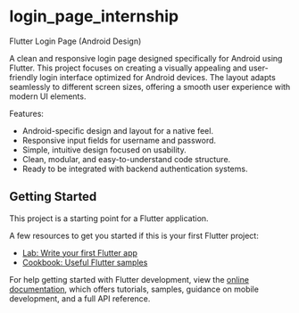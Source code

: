 # login_page_internship

Flutter Login Page (Android Design)

A clean and responsive login page designed specifically for Android using Flutter. This project focuses on creating a visually appealing and user-friendly login interface optimized for Android devices. The layout adapts seamlessly to different screen sizes, offering a smooth user experience with modern UI elements.

Features:

- Android-specific design and layout for a native feel.
- Responsive input fields for username and password.
- Simple, intuitive design focused on usability.
- Clean, modular, and easy-to-understand code structure.
- Ready to be integrated with backend authentication systems.

## Getting Started

This project is a starting point for a Flutter application.

A few resources to get you started if this is your first Flutter project:

- [Lab: Write your first Flutter app](https://docs.flutter.dev/get-started/codelab)
- [Cookbook: Useful Flutter samples](https://docs.flutter.dev/cookbook)

For help getting started with Flutter development, view the
[online documentation](https://docs.flutter.dev/), which offers tutorials,
samples, guidance on mobile development, and a full API reference.
